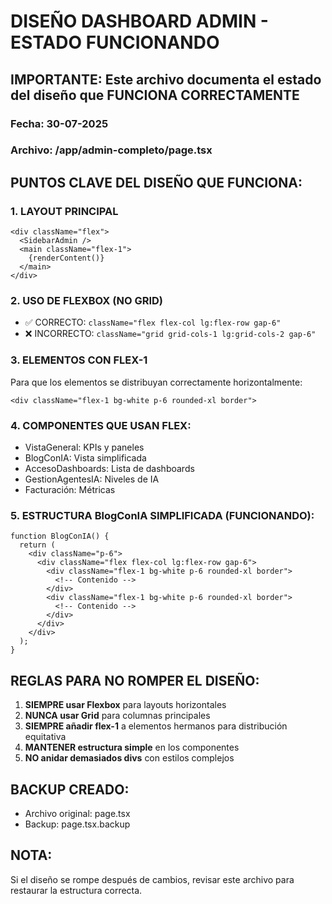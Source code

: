 # DISEÑO DASHBOARD ADMIN - ESTADO FUNCIONANDO

## IMPORTANTE: Este archivo documenta el estado del diseño que FUNCIONA CORRECTAMENTE

### Fecha: 30-07-2025
### Archivo: /app/admin-completo/page.tsx

## PUNTOS CLAVE DEL DISEÑO QUE FUNCIONA:

### 1. LAYOUT PRINCIPAL
```tsx
<div className="flex">
  <SidebarAdmin />
  <main className="flex-1">
    {renderContent()}
  </main>
</div>
```

### 2. USO DE FLEXBOX (NO GRID)
- ✅ CORRECTO: `className="flex flex-col lg:flex-row gap-6"`
- ❌ INCORRECTO: `className="grid grid-cols-1 lg:grid-cols-2 gap-6"`

### 3. ELEMENTOS CON FLEX-1
Para que los elementos se distribuyan correctamente horizontalmente:
```tsx
<div className="flex-1 bg-white p-6 rounded-xl border">
```

### 4. COMPONENTES QUE USAN FLEX:
- VistaGeneral: KPIs y paneles
- BlogConIA: Vista simplificada
- AccesoDashboards: Lista de dashboards
- GestionAgentesIA: Niveles de IA
- Facturación: Métricas

### 5. ESTRUCTURA BlogConIA SIMPLIFICADA (FUNCIONANDO):
```tsx
function BlogConIA() {
  return (
    <div className="p-6">
      <div className="flex flex-col lg:flex-row gap-6">
        <div className="flex-1 bg-white p-6 rounded-xl border">
          <!-- Contenido -->
        </div>
        <div className="flex-1 bg-white p-6 rounded-xl border">
          <!-- Contenido -->
        </div>
      </div>
    </div>
  );
}
```

## REGLAS PARA NO ROMPER EL DISEÑO:

1. **SIEMPRE usar Flexbox** para layouts horizontales
2. **NUNCA usar Grid** para columnas principales
3. **SIEMPRE añadir flex-1** a elementos hermanos para distribución equitativa
4. **MANTENER estructura simple** en los componentes
5. **NO anidar demasiados divs** con estilos complejos

## BACKUP CREADO:
- Archivo original: page.tsx
- Backup: page.tsx.backup

## NOTA:
Si el diseño se rompe después de cambios, revisar este archivo para restaurar la estructura correcta.